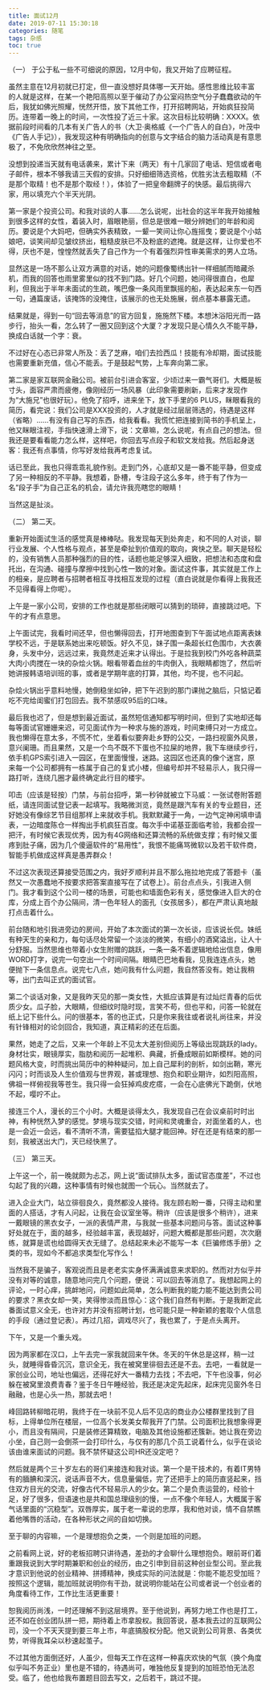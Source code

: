 ```yaml
---
title: 面试12月
date: 2019-07-11 15:30:18
categories: 随笔
tags: 杂感
toc: true
---
```

（一）
于公于私一些不可细说的原因，12月中旬，我又开始了应聘征程。

虽然主意在12月初就已打定，但一直没想好具体哪一天开始。感性思维比较丰富的人就是这样，在某一个艳阳高照以至于催动了办公室闷热空气分子蠢蠢欲动的午后，我犹如佛光照耀，恍然开悟，放下其他工作，打开招聘网站，开始疯狂投简历。连带着一晚上的时间，一次性投了近三十家。这次目标比较明确：XXXX。依据前段时间看的几本有关广告人的书（大卫·奥格威《一个广告人的自白》，叶茂中《广告人手记》），我发现这种有明确指向的创意与文字结合的脑力活动真是有意思极了，不免欣欣然神往之至。

没想到投递当天就有电话袭来，累计下来（两天）有十几家回了电话、短信或者电子邮件，根本不够我请三天假的安排。只好细细筛选资格，优胜劣汰去粗取精（不是那个取精！也不是那个取经！），体验了一把皇帝翻牌子的快感。最后挑得六家，用以填充六个半天光阴。

第一家是个投资公司。和我对谈的人事……怎么说呢，出社会的这半年我开始接触到很多这样的女性，着装入时，眉眼艳丽，但总是很难一眼分辨她们的年龄和阅历。要说是个大妈吧，但确实外表精致，一颦一笑间让你心旌摇曳；要说是个小姑娘吧，谈笑间却见皱纹挤出，粗糙皮肤已不及粉底的遮掩。就是这样，让你爱也不得，厌也不是，惶惶然就丢失了自己作为一个有着强烈异性审美需求的男人立场。

显然这是一场不那么让双方满意的对话，她的问题像蜀绣出针一样细腻而暗藏杀机，而我的回答也雨里雾里似的找不到门路。好几个问题，她问得很直白，也犀利，但我出于半年未面试的生疏，嘴巴像一条风雨里飘摇的船，表达起来东一句西一句，通篇废话，该掩饰的没掩住，该展示的也无处施展，弱点基本暴露无遗。

结果就是，得到一句“回去等消息”的官方回复，施施然下楼。本想沐浴阳光而一路步行，抬头一看，怎么转了一圈又回到这个大厦？才发现只是心情久久不能平静，换成白话就一个字：衰。

不过好在心态已非常人所及：丢了芝麻，咱们去捡西瓜！技能有冷却期，面试技能也需要重新充值，信心不能丢。于是鼓起气势，上车奔向第二家。

第二家是家互联网金融公司。被前台引进会客室，少顷过来一霸气哥们。大概是板寸头，面容严肃而疲倦，像刚经历一场风暴（此印象需要刷新，后来才发现作为“大施兄”也很好玩）。他免了招呼，进来坐下，放下手里的6 PLUS，眯眼看我的简历，看完说：我们公司是XXX投资的，人才就是经过层层筛选的，待遇是这样（省略）……有没有自己写的东西，给我看看。我慌忙把连接到简书的手机呈上，他又眯眼注视，手指快速滑上滑下，说：文章嘛，怎么说呢，有点自己的想法。但我还是要看看能力怎么样，这样吧，你回去写点段子和软文发给我。然后起身送客：我还有点事情，你写好发给我再考虑复试。

话已至此，我也只得乖乖礼貌作别。走到门外，心底却又是一番不能平静，但变成了另一种相反的不平静。我想着，卧槽，专注段子这么多年，终于有了作为一名“段子手”为自己正名的机会，请允许我亮瞎您的眼睛！

当然这是扯淡。

（二）
第二天。

重新开始面试生活的感觉真是棒棒哒。我发现每天到处奔走，和不同的人对谈，聊行业发展、个人性格与观点，甚至是牵扯到价值观的取向，爽快之至。聊天是轻松的，没有销售人员那种强烈的目的性，话题也能足够深入细致，把想法和态度和盘托出，在沟通、碰撞与摩擦中找到心性一致的对象。面试这件事，其实就是工作上的相亲，是应聘者与招聘者相互寻找相互发现的过程（直白说就是你看得上我我还不见得看得上你呢）。

上午是一家小公司，安排的工作也就是那些闭眼可以猜到的琐碎，直接跳过吧。下午的才有点意思。

上午面试完，我看时间还早，但也懒得回去，打开地图查到下午面试地点距离表妹学校不远，于是联系她出来吃顿饭。好久不见，妹子围一条超长红色围巾，大衣袭身，头发中分，远远过来，我竟然走近来才认得出。于是拉我到校门外吃各种蔬菜大肉小肉搅在一块的杂烩火锅。眼看带着血丝的牛肉倒入，我眼睛都饱了，然后听她讲报韩语培训班的事，或者是学期年底的打算，其他，均不提，也不问起。

杂烩火锅出乎意料地慢，她倒稳坐如钟，把下午迟到的那门课抛之脑后，只惦记着吃不完给闺蜜们打包回去。我不禁感叹95后的口味。

最后我也迟了，但是想到最近面试，虽然短信通知都写明时间，但到了实地却还每每等面试官姗姗来迟，可见面试作为一种求与施的游戏，时间束缚只对一方成立。我也懒得在意太多，不慌不忙，坐着看似要奔赴乡野的公交，一路扫视窗外风景，意兴阑珊。而且果然，又是一个鸟不既不下蛋也不拉屎的地界，我下车继续步行，依手机GPS索引进入一园区，在里面慢慢，迷路。这园区也还真的像个迷宫，原来每一个公司都拥有一栋属于自己的复式小楼，但编号却并不轻易示人，我只得一路打听，连绕几圈才最终确定此行目的楼宇。

叩击（应该是轻按）门禁，与前台招呼，第一秒钟就被立下马威：一张试卷附答题纸，请连同面试登记表一起填写。我略微浏览，竟然是跟汽车有关的专业题目，还好她没有像综艺节目组那样上来就收手机。我默默藏于一角，一边气定神闲填申请表，一边暗度陈仓一样掏出手机疯狂百度。每次手中诺基亚面临考验，我都会捏一把汗，有时候它表现优秀，因为有4G网络和还算流畅的系统做支撑；有时候又蛋疼到肚子痛，因为几个傻逼软件的“易用性”，我恨不能痛骂微软以及若干软件商，智能手机做成这样真是愚弄群众！

不过这次表现还算接受范围之内，我好歹顺利并且不那么拖拉地完成了答题卡（虽然又一次愚蠢地不按要求把答案直接写在了试卷上）。前台点点头，引我进入侧门。我才看到这个公司一楼的场景，可能也和墙面色彩有关，感觉像进入巨大的仓库，分成上百个办公隔间，清一色年轻人的面孔（女孩居多），都在严肃认真地敲打点击着什么。

前台随和地引我进旁边的房间，开始了本次面试的第一次长谈，应该说长侃。妹纸有种天生的亲和力，每句话尽处常留一个淡淡的微笑，有细小的酒窝溢出，让人十分舒服。当然思维也带着小女生附赠的跳跃，一条一条不着逻辑地给出信息，像用WORD打字，说完一句空出一个时间间隔。眼睛巴巴地看我，见我连连点头，她便抛下一条信息点。说完七八点，她问我有什么问题，我自然答没有。她让我稍等，出门去叫正式的面试官。

第二个谈话对象，又是我昨天见的那一类女性，大抵应该算是有过灿烂青春的后优质少女。瓜子脸，大眼睛，但细纹时隐时现，言笑不苟，但也平和，问答一轮就在纸上记下些什么。问的很基本，答的也正式，只是你来我往或者说礼尚往来，并没有针锋相对的论剑回合，我知道，真正精彩的还在后面。

果然，她走了之后，又来一个年龄上不见太大差别但阅历上等级出现跳跃的lady。身材壮实，眼镜厚实，脂肪和阅历一起堆积、典藏，折叠成眼前如斯模样。她的问题风格大变，时而挑出简历中的种种疑问，加上自己犀利的剖析，如剑出鞘，寒光闪闪；时而谈及人生价值观与世界观，甚或理想、抱负和职业期许，如烈阳高照，佛祖一样俯视我等苍生。我只得一会狂掉鸡皮疙瘩，一会在心底佛光下跪倒，伏地不起，嘤咛不止。

接连三个人，漫长的三个小时。大概是谈得太久，我发现自己在会议桌前时时出神，有种恍然入梦的感觉。梦境与现实交错，时间和灵魂重合，对面坐着的人，也是一会近一会远，看不清听不清，需要猛掐大腿才能回神。好在还是有结束的那一刻，我被送出大门，天已经快黑了。

（三）
第三天。

上午这一个，前一晚就颇为忐忑，网上说“面试排队太多，面试官态度差”，不过也勾起了我的兴趣，这种事情有时候也就图一个玩心。当然就去了。

进入企业大门，站立徘徊良久，竟然都没人接待。我左顾右盼一番，只得主动和里面的人搭话，才有人问起，让我在会议室坐等。稍许（应该是很多个稍许），进来一戴眼镜的黑衣女子，一派的表情严肃，与我就一些基本问题问与答。面试这种事好处就在于，面的越多，经验越丰富，表现越好，问题大概都是那些问题，次次磨练，就算是谎也给圆得天衣无缝了。总结起来未必不能写一本《巨骗修炼手册》之类的书，现如今不都追求类型化写作么！

当然我不是骗子，客观说而且是老老实实身怀满满诚意来求职的。然而对方似乎并没有对等的诚意，随意地问完几个问题，便说：可以回去等消息了。我想起网上的评论，一时心痒，挑衅地问，问题如此简单，怎么判断我的能力能不能达到贵公司的要求？黑衣女却一笑，笑得惨淡而且惊心：这个我们自然有判断。于是我断定此番面试意义全无，也许对方并没有招聘计划，也可能只是一种新颖的套取个人信息的手段（通过登记表）。再过几招，调戏尽兴了，我也累了，于是点头离开。

下午，又是一个重头戏。

因为两家都在汉口，上午去完一家我就回来午休。冬天的午休总是这样，稍一过头，就睡得昏昏沉沉，意识全无，我在被窝里徘徊去还是不去。去吧，一看就是一家创业公司，地址也偏远，还得花好大一番精力去找；不去吧，下午也没事，何必躲在被窝里浪费青春？鉴于冬日午睡经验，我还是决定先起床，起床完见窗外冬日融融，也是心头一热，那就去吧！

峰回路转柳暗花明，我终于在一块前不见人后不见店的商业办公楼群里找到了目标，上得单位所在楼层，一位高个长发美女帮我开了门禁。公司面积比我想象得更小，而且没有隔间，只是装修还算精致，电脑及其他设施都还簇新。她让我在旁边小坐，自己则一会倒茶一会打印什么，与仅有的那几个员工说着什么，似乎在谈论该由谁来面试的问题。我不禁怀疑这公司HR还没定吧？

然后就是两个三十岁左右的哥们来接连和我对谈。第一个是干技术的，有着IT男特有的腼腆和深沉，说话声音不大，信息量偏低，完了还把手上的简历直竖起来，挡住双方目光的交流，好像古代不轻易示人的少女。第二个是负责运营的，经验十足，好了很多，但语速也是共和国总理级别的慢，一点不像个年轻人，大概属于客气话里面的“沉稳型”。双唇厚实，属于老一辈说的忠厚，我和他对谈，情不自禁瞧着他嘴唇的活动，在各种形状之间的自如切换。

至于聊的内容嘛，一个是理想抱负之类，一个则是加班的问题。

之前看网上说，好的老板招聘只讲待遇，差劲的才会聊什么理想抱负。眼前哥们着重跟我说到大学时期兼职和创业的经历，由之引申到目前这种创业型公司。至此我才意识到他说的创业精神、拼搏精神，换成实际的问法就是：你能不能忍受加班？按照这个逻辑，能加班就说明你有干劲，就说明你能站在公司或者说一个创业者的角度看待工作，工作比生活更重要！

恕我阅历尚浅，一时还理解不到这层境界。至于他说到，再努力地工作也是打工，还不如在创业团队拼一把，期待着上市拿股权。我回答说，基本我去过的互联网公司，没一个不天天提到要三年上市，年底搞股权分配。他又说到公司背景、各类优势，听得我耳朵以秒速起茧子。

不过其他方面倒还好，人虽少，但每天工作在这样一种喜庆欢快的气氛（换个角度似乎叫不务正业）里也是不错的，待遇尚可，唯独他反复提到的加班恐怕无法忍受。临了，他也给我布置题目回去写文，之后若干，跳过不提。





